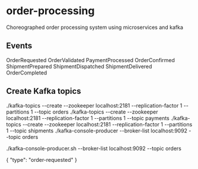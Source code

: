 # order-processing
Choreographed order processing system using microservices and kafka

## Events
OrderRequested
OrderValidated
PaymentProcessed
OrderConfirmed
ShipmentPrepared
ShipmentDispatched
ShipmentDelivered
OrderCompleted

## Create Kafka topics
./kafka-topics --create --zookeeper localhost:2181 --replication-factor 1 --partitions 1 --topic orders
./kafka-topics --create --zookeeper localhost:2181 --replication-factor 1 --partitions 1 --topic payments
./kafka-topics --create --zookeeper localhost:2181 --replication-factor 1 --partitions 1 --topic shipments
./kafka-console-producer --broker-list localhost:9092 --topic orders

./kafka-console-producer.sh --broker-list localhost:9092 --topic orders

{ "type": "order-requested" }